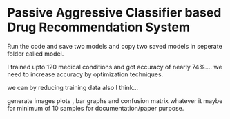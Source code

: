 # Passive Aggressive Classifier based Drug Recommendation System

Run the code and save two models and copy two saved models in seperate folder called model.

I trained upto 120 medical conditions and got accuracy of nearly 74%.... we need to increase accuracy by optimization techniques.

we can by reducing training data also I think...

generate images plots , bar graphs and confusion matrix whatever it maybe for minimum of 10 samples for documentation/paper purpose.

